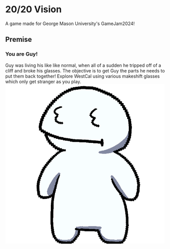 # 20/20 Vision

A game made for George Mason University's GameJam2024!

## Premise

### You are Guy! 

Guy was living his like like normal, when all of a sudden he tripped off of a cliff and broke his glasses. The objective is to get Guy the parts he needs to put them back together!
Explore WestCal using various makeshift glasses which only get stranger as you play. <br>![Guy](https://github.com/KaratePikachu/JamfestFall2024/blob/main/Player/Assets/Idle/Guy_Idle.png)




